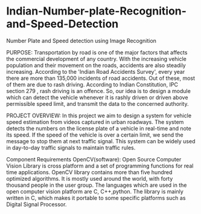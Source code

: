 
# Indian-Number-plate-Recognition-and-Speed-Detection
Number Plate and Speed detection using Image Recognition

PURPOSE:
Transportation by road is one of the major factors that affects the commercial development of any country. With the increasing vehicle population and their movement on the roads, accidents are also steadily increasing. According to the 'Indian Road Accidents Survey', every year there are more than 135,000 incidents of road accidents. Out of these, most of them are due to rash driving. According to Indian Constitution, IPC section 279 , rash driving is an offence. So, our idea is to design a module which can detect the vehicle whenever it is rashly driven or driven above permissible speed limit, and transmit the data to the concerned authority.

PROJECT OVERVIEW:
In this project we aim to design a system for vehicle speed estimation from videos captured in urban roadways. The system detects the numbers on the license plate of a vehicle in real-time and note its speed. If the speed of the vehicle is over a certain limit, we send the message to stop them at next traffic signal. This system can be widely used in day-to-day traffic signals to maintain traffic rules.



Component Requirements
OpenCV(software):
Open Source Computer Vision Library is cross platform and a set of programming functions for real time applications. OpenCV library contains more than five hundred optimized algorithms. It is mostly used around the world, with forty thousand people in the user group. The languages which are used in the open computer vision platform are C, C++,python. The library is mainly written in C, which makes it portable to some specific platforms such as Digital Signal Processor.
